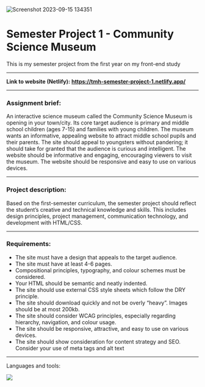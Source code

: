 ![Screenshot 2023-09-15 134351](https://github.com/Torehirth/Rainy-Days/assets/116200852/30d8849b-caf9-4ae5-a206-ced8bb59f5fe)

# Semester Project 1 - Community Science Museum
This is my semester project from the first year on my front-end study

---

**Link to website (Netlify):** **https://tmh-semester-project-1.netlify.app/**

---

### Assignment brief:

An interactive science museum called the Community Science Museum is opening in your town/city. Its core target audience is primary and middle school children (ages 7-15) and families with young children. The museum wants an informative, appealing website to attract middle school pupils and their parents. The site should appeal to youngsters without pandering; it should take for granted that the audience is curious and intelligent. The website should be informative and engaging, encouraging viewers to visit the museum. The website should be responsive and easy to use on various devices.

---

### Project description:

Based on the first-semester curriculum, the semester project should reflect the student’s creative and technical knowledge and skills. This includes design principles, project management, communication technology, and development with HTML/CSS.

---

### Requirements:

- The site must have a design that appeals to the target audience.
- The site must have at least 4-6 pages.
- Compositional principles, typography, and colour schemes must be considered.
- Your HTML should be semantic and neatly indented.
- The site should use external CSS style sheets which follow the DRY principle.
- The site should download quickly and not be overly “heavy”. Images should be at most 200kb.
- The site should consider WCAG principles, especially regarding hierarchy, navigation, and colour usage.
- The site should be responsive, attractive, and easy to use on various devices.
- The site should show consideration for content strategy and SEO. Consider your use of meta tags and alt text

---

Languages and tools:

<p align="left">
  <a href="https://skillicons.dev">
    <img src="https://skillicons.dev/icons?i=figma,git,github,vscode,html,css" />
  </a>
</p>
